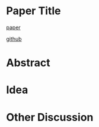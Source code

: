 # Paper Title

[paper](https://dl.acm.org/doi/pdf/10.1145/3041021.3054202?casa_token=GiCebJtBbg8AAAAA:RYa3rM5V7uXgWF1XBXXAxf7D8X6zS3RflO5WzX5ZHAZzakVAjfxHx9RQUVxLq0Dp1RGCPUzeeI3z)

[github]()

# Abstract

# Idea

# Other Discussion
